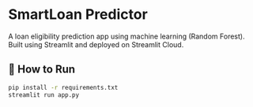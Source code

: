 # SmartLoan Predictor

A loan eligibility prediction app using machine learning (Random Forest). Built using Streamlit and deployed on Streamlit Cloud.

## 🔧 How to Run

```bash
pip install -r requirements.txt
streamlit run app.py
